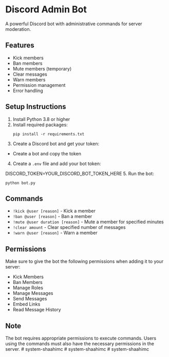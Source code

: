 # Discord Admin Bot

A powerful Discord bot with administrative commands for server moderation.

## Features

- Kick members
- Ban members
- Mute members (temporary)
- Clear messages
- Warn members
- Permission management
- Error handling

## Setup Instructions

1. Install Python 3.8 or higher
2. Install required packages:
   ```
   pip install -r requirements.txt
   ```
3. Create a Discord bot and get your token:

- Create a bot and copy the token

4. Create a `.env` file and add your bot token:

DISCORD_TOKEN=YOUR_DISCORD_BOT_TOKEN_HERE
5. Run the bot:
   ```
   python bot.py
   ```

## Commands

- `!kick @user [reason]` - Kick a member
- `!ban @user [reason]` - Ban a member
- `!mute @user duration [reason]` - Mute a member for specified minutes
- `!clear amount` - Clear specified number of messages
- `!warn @user [reason]` - Warn a member

## Permissions

Make sure to give the bot the following permissions when adding it to your server:
- Kick Members
- Ban Members
- Manage Roles
- Manage Messages
- Send Messages
- Embed Links
- Read Message History

## Note

The bot requires appropriate permissions to execute commands. Users using the commands must also have the necessary permissions in the server. #   s y s t e m - s h a a h i m c 
 
 #   s y s t e m - s h a a h i m c 
 
 #   s y s t e m - s h a a h i m c  
 